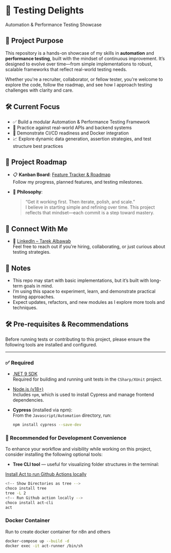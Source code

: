 # 🧪 Testing Delights  
Automation & Performance Testing Showcase

## 🎯 Project Purpose

This repository is a hands-on showcase of my skills in **automation** and **performance testing**, built with the mindset of continuous improvement. It’s designed to evolve over time—from simple implementations to robust, scalable frameworks that reflect real-world testing needs.

Whether you're a recruiter, collaborator, or fellow tester, you're welcome to explore the code, follow the roadmap, and see how I approach testing challenges with clarity and care.

## 🛠️ Current Focus

- ✅ Build a modular Automation & Performance Testing Framework  
- 🧩 Practice against real-world APIs and backend systems  
- 🚀 Demonstrate CI/CD readiness and Docker integration  
- 📈 Explore dynamic data generation, assertion strategies, and test structure best practices  

## 📌 Project Roadmap

- 📋 **Kanban Board**: [Feature Tracker & Roadmap](https://github.com/users/tarek4u24/projects/1)  
  Follow my progress, planned features, and testing milestones.

- 🧠 **Philosophy**:  
  > “Get it working first. Then iterate, polish, and scale.”  
  I believe in starting simple and refining over time. This project reflects that mindset—each commit is a step toward mastery.

## 💬 Connect With Me

- 📧 [LinkedIn – Tarek Albawab](https://www.linkedin.com/in/tarek-albawab/)  
  Feel free to reach out if you're hiring, collaborating, or just curious about testing strategies.

## 📝 Notes

- This repo may start with basic implementations, but it’s built with long-term goals in mind.  
- I’m using this space to experiment, learn, and demonstrate practical testing approaches.  
- Expect updates, refactors, and new modules as I explore more tools and techniques.

## 🛠️ Pre-requisites & Recommendations

Before running tests or contributing to this project, please ensure the following tools are installed and configured.

---

### ✅ Required

- [.NET 9 SDK](https://dotnet.microsoft.com/en-us/download/dotnet/9.0)  
  Required for building and running unit tests in the `CSharp/XUnit` project.

- [Node.js (v18+)](https://nodejs.org/)  
  Includes `npm`, which is used to install Cypress and manage frontend dependencies.

- **Cypress** (installed via npm):  
  From the `Javascript/Automation` directory, run:
  ```bash
  npm install cypress --save-dev

### 🧩 Recommended for Development Convenience

To enhance your workflow and visibility while working on this project, consider installing the following optional tools:

- **Tree CLI tool** — useful for visualizing folder structures in the terminal:

[Install Act to run Github Actions locally](https://github.com/nektos/act)

  ```bash
  <!-- Show Directories as tree -->
  choco install tree
  tree -L 2
  <!-- Run Github action locally -->
  choco install act-cli
  act
```
### Docker Container

Run to create docker container for n8n and others

```bash
docker-compose up --build -d
docker exec -it act-runner /bin/sh
```